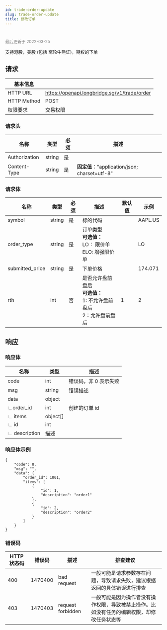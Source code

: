 ```yaml
---
id: trade-order-update
slug: trade-order-update
title: 修改订单
---
```


#      

<font color='gray' size='2'>最后更新于 2022-03-25</font>

支持港股，美股 (包括 窝轮牛熊证)，期权的下单

## 请求

| 基本信息        |                                              |
|-------------|----------------------------------------------|
| HTTP URL    | https://openapi.longbridge.sg/v1/trade/order |
| HTTP Method | POST                                         |
| 权限要求        | 交易权限                                         |

### 请求头

| 名称            | 类型     | 必须  | 描述                                        |
|---------------|--------|-----|-------------------------------------------|
| Authorization | string | 是   |                                           |
| Content-Type  | string | 是   | **固定值**："application/json; charset=utf-8" |

### 请求体

| 名称              | 类型     | 必须  | 描述                                                   | 默认值 | 示例      |
|-----------------|--------|-----|------------------------------------------------------|-----|---------|
| symbol          | string | 是   | 标的代码                                                 |     | AAPL.US |
| order_type      | string | 是   | 订单类型<br />**可选值：**<br />LO： 限价单<br />ELO: 增强限价单      |     | LO      |
| submitted_price | string | 是   | 下单价格                                                 |     | 174.071 |
| rth             | int    | 否   | 是否允许盘前盘后<br />**可选值：**<br />1: 不允许盘前盘后<br />2：允许盘前盘后 | 1   | 2       |

## 响应

### 响应体

| 名称                                      | 类型       | 描述           |
|-----------------------------------------|----------|--------------|
| code                                    | int      | 错误码，非 0 表示失败 |
| msg                                     | string   | 错误描述         |
| data                                    | object   |              |
| <font color="grey">∟</font>order_id     | int      | 创建的订单 id     |
| <font color="grey">∟</font> items       | object[] |              |
| <font color="grey">∟</font> id          | int      |              |
| <font color="grey">∟</font> description | 描述       |              |

### 响应体示例

```
{
    "code": 0,
    "msg": "",
    "data": {
        "order_id": 1001,
        "items": [
            {
                "id": 1,
                "description": "order1"
            },
            {
                "id": 2,
                "description": "order2"
            }
        ]
    }
}
```

### 错误码

| HTTP 状态码 | 错误码     | 描述                | 排查建议                                          |
|---------|---------|-------------------|-----------------------------------------------|
| 400     | 1470400 | bad request       | 一般可能是请求参数存在问题，导致请求失败，建议根据返回的具体错误进行排查          |
| 403     | 1470403 | request forbidden | 一般可能是因为操作者没有操作权限，导致被禁止操作。比如没有任务的编辑权限，却修改任务状态等 |

